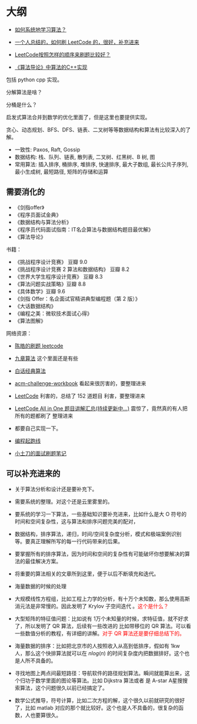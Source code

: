 # 大纲

- [如何系统地学习算法？](https://www.zhihu.com/question/20588261/answer/967014951)


- [一个人总结的，如何刷 LeetCode 的，很好，补充进来](https://zhuanlan.zhihu.com/c_1175971134624915456)
- [LeetCode按照怎样的顺序来刷题比较好？](https://zhuanlan.zhihu.com/p/104983442)


- [《算法导论》中算法的C++实现](https://github.com/huaxz1986/cplusplus-_Implementation_Of_Introduction_to_Algorithms)


包括 python cpp 实现。

分解算法是啥？


分桶是什么？

启发式算法合并到数学的优化里面了，但是这里也要提供实现。


贪心、动态规划、BFS、DFS、链表、二叉树等等数据结构和算法有比较深入的了解。






- 一致性: Paxos, Raft, Gossip
- 数据结构: 栈、队列、链表, 散列表, 二叉树、红黑树、B 树, 图
- 常用算法: 插入排序, 桶排序, 堆排序, 快速排序, 最大子数组, 最长公共子序列, 最小生成树, 最短路径, 矩阵的存储和运算


## 需要消化的

- 《剑指offer》
- 《程序员面试金典》
- 《数据结构与算法分析》
- 《程序员代码面试指南：IT名企算法与数据结构题目最优解》
- 《算法导论》



书籍：

- 《挑战程序设计竞赛》 豆瓣 9.0
- 《挑战程序设计竞赛 2 算法和数据结构》 豆瓣 8.2
- 《世界大学生程序设计竞赛》 豆瓣 8.3
- 《算法问题实战策略》豆瓣 8.8
- 《具体数学》豆瓣 9.6
- 《剑指 Offer：名企面试官精讲典型编程题（第 2 版）》
- 《大话数据结构》
- 《编程之美：微软技术面试心得》
- 《算法图解》

网络资源：


- [陈皓的刷题 leetcode](https://github.com/haoel/leetcode)

- [九章算法](https://www.jiuzhang.com/) 这个里面还是有些
- [白话经典算法](https://blog.csdn.net/morewindows/article/details/17488865)
- [acm-challenge-workbook](https://github.com/yogykwan/acm-challenge-workbook)  看起来很厉害的，要整理进来
- [LeetCode](https://github.com/pezy/LeetCode) 利害的，总结了 152 道题目 利害，要整理进来
- [LeetCode All in One 题目讲解汇总(持续更新中...)](https://www.cnblogs.com/grandyang/p/4606334.html) 震惊了，竟然真的有人把所有的题都刷了 整理进来
- 都要自己实现一下。

- [编程起跑线](https://wdxtub.com/work/)
- [小土刀的面试刷题笔记](https://wdxtub.com/interview/index.html)


## 可以补充进来的


- 关于算法分析和设计还是要补充下。
- 需要系统的整理。对这个还是云里雾里的。
- 要系统的学习一下算法，一些基础知识要补充进来，比如什么是大 O 符号的时间和空间复杂性，这与算法和排序问题完美的配对，
- 数据结构，排序算法，递归，时间/空间复杂度分析，模式和极端案例识别等。要真正理解所写的每一行代码带来的后果。
- 要掌握所有的排序算法，因为时间和空间的复杂性有可能破坏你想要解决的算法的最佳解决方案。
- 将重要的算法相关的文章所到这里，便于以后不断填充和迭代。
- 海量数据的时候的处理



- 大规模线性方程组，比如工程上力学的分析，有十万个未知数，那么使用高斯消元法是非常慢的。因此发明了 Krylov 子空间迭代 。<span style="color:red;">这个是什么？</span>
- 大型矩阵的特征值问题：比如说有 1万个未知量的时候，求特征值，就不好求了，所以发明了 QR 算法，后续有一些改进的 比如带移位的 QR 算法。可以看一些数值分析的教程，有详细的讲解。<span style="color:red;">对于 QR 算法还是要仔细总结下的。</span>
- 海量数据的排序：比如把北京市的人按照收入从高到低排序，假如有 1kw 人，那么这个快排算法就可以在 $nlog(n)$ 的时间复杂度内把数据排好。这个也是人所不具备的。
- 寻找地图上两点间最短路径：导航软件的路径规划算法。瞬间就能算出来，这个归功于数学里面的图论等算法。比如 Dijkstra 算法或者 是 A-star A星搜搜索算法，这个问题很久以前已经搞定了。
- 数学公式推导，符号计算，比如二次方程的解，这个很久以前就研究的很好了，比如 matlab 对应的那个就比较好。这个也是人不具备的，很复杂的函数，人也要算很久。
